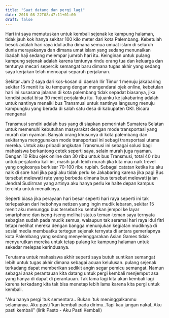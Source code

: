 ```yaml
---
title: "Saat datang dan pergi lagi"
date: 2018-08-22T08:47:11+01:00
draft: false
---
```


Hari ini saya memutuskan untuk kembali sejenak ke kampung halaman, tidak jauh kok hanya sekitar 100 kilo meter dari kota Palembang. Kebetulah besok adalah hari raya idul adha dimana semua umuat islam di seluruh dunia merayakanya dan dimana umat islam yang sedang menunaikan ibadah haji sedang melempar jumroh hari itu. Keinginan untuk pulang kampung sejenak adalah karena tentunya rindu orang tua dan keluarga dan tentunya mecari sepercik semangat baru dimana tugas akhir yang sedang saya kerjakan telah mencapai separuh perjalanan.

Sekitar Jam 2 saya dari kos-kosan di daerah Ilir Timur 1 menuju jakabaring sekitar 15 menit itu ku tempung dengan mengendarai ojek online, kebetulan hari ini susasana jalanan di kota palembang tidak sepadat biasanya, jika kondisi padat bisa 30 menit perjalanku itu. Tujuanku ke jakabaring adalah untuk nantinya menaiki bus Transmusi untuk nantinya langsung menuju kampungku yang berada di salah satu desa di kabupaten OKI. Bicara mengenai

Transmusi sendiri adalah bus yang di siapkan pemerintah Sumatera Selatan untuk memenuhi kebutuhan masyarakat dengan mode transportasi yang murah dan nyaman. Banyak orang khusunya di kota palembang dan sekitarnya menggunakan mode transportasi ini sebagi transportasi utama mereka. Untuk aku pribadi angkutan Transmusi ini sebagai solusi bagi mahasiswa berkantong cetek seperti saya, selain murah juga nyaman. Dengan 10 Ribu ojek online dan 30 ribu untuk bus Transmusi, total 40 ribu untuk perjalanku kali ini, masih jauh lebih murah jika kita mau naik trevel yang ongkosnya berkisar 70-100 ribu rupiah. Sebagai catatan ketika itu aku naik di sore hari jika pagi aku tidak perlu ke Jakabaring karena jika pagi Bus tersebut melewati rute yang berbeda dimana bus tersebut melewati jalan Jendral Sudirman yang artinya aku hanya perlu ke halte depan kampus tercinta untuk menaikinya.

Seperti biasa jika perayaan hari besar seperti hari raya seperti ini tak terlepaskan dari hebohnya netizen yang ingin mudik lebaran, sekitar 15 menit aku menunggu bus tersebut ku sentuhkan jempol ke layar smartphone dan iseng-iseng melihat status teman-teman saya ternyata sebagian sudah pada mudik semua, walaupun tak seramai hari raya idul fitri tetapi melihat mereka dengan bangga menunjukan kegiatan mudiknya di sosial media membuatku tertegun sejenak ternyata di antara gemerlapnya kota Palembang yang sedang menyelenggarakan Asian Games tidak menyurutkan mereka untuk tetap pulang ke kampung halaman untuk sekedar melepas kerinduanya.

Terutama untuk mahasiswa akhir seperti saya butuh suntikan semangat lebih untuk tugas akhir dimana sebagai acuan kelulusan. pulang sejenak terkadang dapat memberikan sedikit angin segar pemicu semangat. Namun sebagai anak perantauan kita datang untuk pergi kembali menjemput asa yang hanya di dapat di perantauan. Tak lama lagi kita akan kembali lagi karena terkadang kita tak bisa menetap lebih lama karena kita pergi untuk kembali.

"Aku hanya pergi ’tuk sementara.. Bukan ’tuk meninggalkanmu selamanya. Aku pasti ’kan kembali pada dirimu..Tapi kau jangan nakal..Aku pasti kembali" (lirik Pasto - Aku Pasti Kembali)